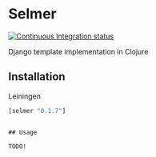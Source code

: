 Selmer
======

[![Continuous Integration status](https://secure.travis-ci.org/yogthos/Selmer.png)](http://travis-ci.org/yogthos/Selmer)

Django template implementation in Clojure

## Installation

Leiningen

```clojure
[selmer "0.1.7"]
```
```

## Usage

TODO!